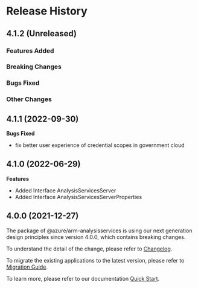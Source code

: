 # Release History

## 4.1.2 (Unreleased)

### Features Added

### Breaking Changes

### Bugs Fixed

### Other Changes

## 4.1.1 (2022-09-30)

**Bugs Fixed**

  -  fix better user experience of credential scopes in government cloud

## 4.1.0 (2022-06-29)
    
**Features**

  - Added Interface AnalysisServicesServer
  - Added Interface AnalysisServicesServerProperties
    
    
## 4.0.0 (2021-12-27)

The package of @azure/arm-analysisservices is using our next generation design principles since version 4.0.0, which contains breaking changes.

To understand the detail of the change, please refer to [Changelog](https://aka.ms/js-track2-changelog).

To migrate the existing applications to the latest version, please refer to [Migration Guide](https://aka.ms/js-track2-migration-guide).

To learn more, please refer to our documentation [Quick Start](https://aka.ms/js-track2-quickstart).
